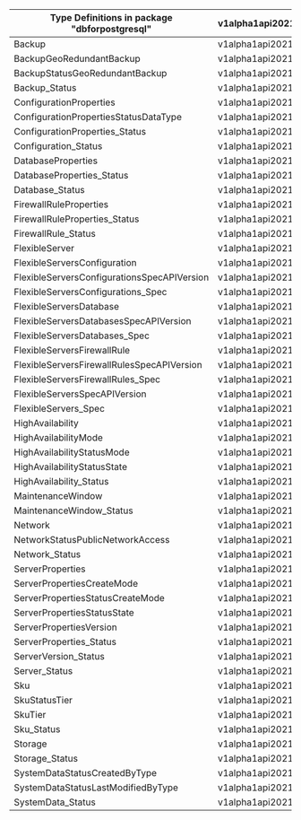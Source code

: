 | Type Definitions in package "dbforpostgresql" | v1alpha1api20210601 |
|-----------------------------------------------|---------------------|
| Backup                                        | v1alpha1api20210601 |
| BackupGeoRedundantBackup                      | v1alpha1api20210601 |
| BackupStatusGeoRedundantBackup                | v1alpha1api20210601 |
| Backup_Status                                 | v1alpha1api20210601 |
| ConfigurationProperties                       | v1alpha1api20210601 |
| ConfigurationPropertiesStatusDataType         | v1alpha1api20210601 |
| ConfigurationProperties_Status                | v1alpha1api20210601 |
| Configuration_Status                          | v1alpha1api20210601 |
| DatabaseProperties                            | v1alpha1api20210601 |
| DatabaseProperties_Status                     | v1alpha1api20210601 |
| Database_Status                               | v1alpha1api20210601 |
| FirewallRuleProperties                        | v1alpha1api20210601 |
| FirewallRuleProperties_Status                 | v1alpha1api20210601 |
| FirewallRule_Status                           | v1alpha1api20210601 |
| FlexibleServer                                | v1alpha1api20210601 |
| FlexibleServersConfiguration                  | v1alpha1api20210601 |
| FlexibleServersConfigurationsSpecAPIVersion   | v1alpha1api20210601 |
| FlexibleServersConfigurations_Spec            | v1alpha1api20210601 |
| FlexibleServersDatabase                       | v1alpha1api20210601 |
| FlexibleServersDatabasesSpecAPIVersion        | v1alpha1api20210601 |
| FlexibleServersDatabases_Spec                 | v1alpha1api20210601 |
| FlexibleServersFirewallRule                   | v1alpha1api20210601 |
| FlexibleServersFirewallRulesSpecAPIVersion    | v1alpha1api20210601 |
| FlexibleServersFirewallRules_Spec             | v1alpha1api20210601 |
| FlexibleServersSpecAPIVersion                 | v1alpha1api20210601 |
| FlexibleServers_Spec                          | v1alpha1api20210601 |
| HighAvailability                              | v1alpha1api20210601 |
| HighAvailabilityMode                          | v1alpha1api20210601 |
| HighAvailabilityStatusMode                    | v1alpha1api20210601 |
| HighAvailabilityStatusState                   | v1alpha1api20210601 |
| HighAvailability_Status                       | v1alpha1api20210601 |
| MaintenanceWindow                             | v1alpha1api20210601 |
| MaintenanceWindow_Status                      | v1alpha1api20210601 |
| Network                                       | v1alpha1api20210601 |
| NetworkStatusPublicNetworkAccess              | v1alpha1api20210601 |
| Network_Status                                | v1alpha1api20210601 |
| ServerProperties                              | v1alpha1api20210601 |
| ServerPropertiesCreateMode                    | v1alpha1api20210601 |
| ServerPropertiesStatusCreateMode              | v1alpha1api20210601 |
| ServerPropertiesStatusState                   | v1alpha1api20210601 |
| ServerPropertiesVersion                       | v1alpha1api20210601 |
| ServerProperties_Status                       | v1alpha1api20210601 |
| ServerVersion_Status                          | v1alpha1api20210601 |
| Server_Status                                 | v1alpha1api20210601 |
| Sku                                           | v1alpha1api20210601 |
| SkuStatusTier                                 | v1alpha1api20210601 |
| SkuTier                                       | v1alpha1api20210601 |
| Sku_Status                                    | v1alpha1api20210601 |
| Storage                                       | v1alpha1api20210601 |
| Storage_Status                                | v1alpha1api20210601 |
| SystemDataStatusCreatedByType                 | v1alpha1api20210601 |
| SystemDataStatusLastModifiedByType            | v1alpha1api20210601 |
| SystemData_Status                             | v1alpha1api20210601 |
